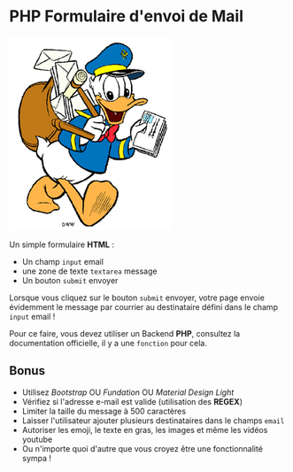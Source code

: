 # PHP Formulaire d'envoi de Mail

![MailMan](donald_duck.png)

Un simple formulaire **HTML** :

* Un champ `input` email
* une zone de texte `textarea` message
* Un bouton `submit` envoyer

Lorsque vous cliquez sur le bouton `submit` envoyer, votre page envoie évidemment le message par courrier au destinataire défini dans le champ `input` email !

Pour ce faire, vous devez utiliser un Backend **PHP**, consultez la documentation officielle, il y a une `fonction` pour cela.

## Bonus

* Utilisez _Bootstrap_ OU _Fundation_ OU _Material Design Light_
* Vérifiez si l'adresse e-mail est valide (utilisation des **REGEX**)
* Limiter la taille du message à 500 caractères
* Laisser l'utilisateur ajouter plusieurs destinataires dans le champs `email`
* Autoriser les emoji, le texte en gras, les images et même les vidéos youtube
* Ou n'importe quoi d'autre que vous croyez être une fonctionnalité sympa !
